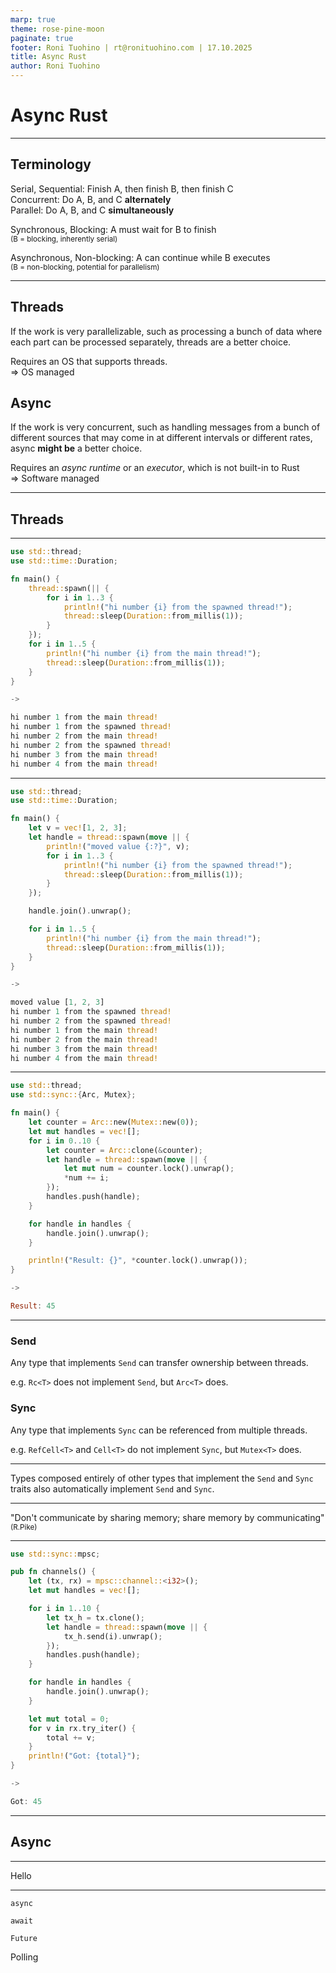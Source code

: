 ```yaml
---
marp: true
theme: rose-pine-moon
paginate: true
footer: Roni Tuohino | rt@ronituohino.com | 17.10.2025
title: Async Rust
author: Roni Tuohino
---
```


# Async Rust

---

## Terminology

Serial, Sequential: Finish A, then finish B, then finish C  
Concurrent: Do A, B, and C **alternately**  
Parallel: Do A, B, and C **simultaneously**

Synchronous, Blocking: A must wait for B to finish  
<small>(B = blocking, inherently serial)</small>

Asynchronous, Non-blocking: A can continue while B executes  
<small>(B = non-blocking, potential for parallelism)</small>

---

## Threads

If the work is very parallelizable, such as processing a bunch of data where
each part can be processed separately, threads are a better choice.

Requires an OS that supports threads.  
=> OS managed

## Async

If the work is very concurrent, such as handling messages from a bunch of
different sources that may come in at different intervals or different rates,
async **might be** a better choice.

Requires an _async runtime_ or an _executor_, which is not built-in to Rust  
=> Software managed

---

## Threads

---

```rust
use std::thread;
use std::time::Duration;

fn main() {
    thread::spawn(|| {
        for i in 1..3 {
            println!("hi number {i} from the spawned thread!");
            thread::sleep(Duration::from_millis(1));
        }
    });
    for i in 1..5 {
        println!("hi number {i} from the main thread!");
        thread::sleep(Duration::from_millis(1));
    }
}

->

hi number 1 from the main thread!
hi number 1 from the spawned thread!
hi number 2 from the main thread!
hi number 2 from the spawned thread!
hi number 3 from the main thread!
hi number 4 from the main thread!
```

---

```rust
use std::thread;
use std::time::Duration;

fn main() {
    let v = vec![1, 2, 3];
    let handle = thread::spawn(move || {
        println!("moved value {:?}", v);
        for i in 1..3 {
            println!("hi number {i} from the spawned thread!");
            thread::sleep(Duration::from_millis(1));
        }
    });

    handle.join().unwrap();

    for i in 1..5 {
        println!("hi number {i} from the main thread!");
        thread::sleep(Duration::from_millis(1));
    }
}

->

moved value [1, 2, 3]
hi number 1 from the spawned thread!
hi number 2 from the spawned thread!
hi number 1 from the main thread!
hi number 2 from the main thread!
hi number 3 from the main thread!
hi number 4 from the main thread!
```

---

```rust
use std::thread;
use std::sync::{Arc, Mutex};

fn main() {
    let counter = Arc::new(Mutex::new(0));
    let mut handles = vec![];
    for i in 0..10 {
        let counter = Arc::clone(&counter);
        let handle = thread::spawn(move || {
            let mut num = counter.lock().unwrap();
            *num += i;
        });
        handles.push(handle);
    }

    for handle in handles {
        handle.join().unwrap();
    }

    println!("Result: {}", *counter.lock().unwrap());
}

->

Result: 45
```

---

### Send

Any type that implements `Send` can transfer ownership between threads.

e.g. `Rc<T>` does not implement `Send`, but `Arc<T>` does.

### Sync

Any type that implements `Sync` can be referenced from multiple threads.

e.g. `RefCell<T>` and `Cell<T>` do not implement `Sync`, but `Mutex<T>` does.

---

Types composed entirely of other types that implement the `Send` and `Sync`
traits also automatically implement `Send` and `Sync`.

---

"Don't communicate by sharing memory; share memory by communicating"  
<small>(R.Pike)</small>

---

```rust
use std::sync::mpsc;

pub fn channels() {
    let (tx, rx) = mpsc::channel::<i32>();
    let mut handles = vec![];

    for i in 1..10 {
        let tx_h = tx.clone();
        let handle = thread::spawn(move || {
            tx_h.send(i).unwrap();
        });
        handles.push(handle);
    }

    for handle in handles {
        handle.join().unwrap();
    }

    let mut total = 0;
    for v in rx.try_iter() {
        total += v;
    }
    println!("Got: {total}");
}

->

Got: 45
```

---

## Async

---

Hello

---

`async`

`await`

`Future`

Polling
